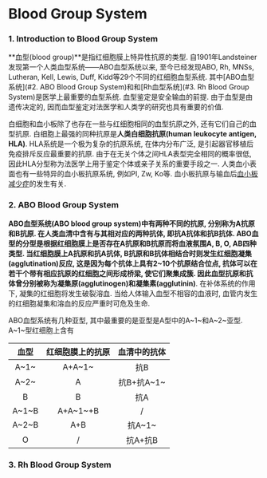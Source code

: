 # Blood Group System

### 1. Introduction to Blood Group System

**血型(blood group)**是指红细胞膜上特异性抗原的类型. 自1901年Landsteiner发现第一个人类血型系统——ABO血型系统以来, 至今已经发现ABO, Rh, MNSs, Lutheran, Kell, Lewis, Duff, Kidd等29个不同的红细胞血型系统. 其中[ABO血型系统](#2. ABO Blood Group System)和和[Rh血型系统](#3. Rh Blood Group System)是医学上最重要的血型系统. 血型鉴定是安全输血的前提. 由于血型是由遗传决定的, 因而血型鉴定对法医学和人类学的研究也具有重要的价值.

白细胞和血小板除了也存在一些与红细胞相同的血型抗原之外, 还有它们自己的血型抗原. 白细胞上最强的同种抗原是**人类白细胞抗原(human leukocyte antigen, HLA)**. HLA系统是一个极为复杂的抗原系统, 在体内分布广泛, 是引起器官移植后免疫排斥反应最重要的抗原. 由于在无关个体之间HLA表型完全相同的概率很低, 因此HLA分型称为法医学上用于鉴定个体或亲子关系的重要手段之一. 人类血小表面也有一些特异的血小板抗原系统, 例如PI, Zw, Ko等. 血小板抗原与输血后[血小板减少症]()的发生有关.







### 2. ABO Blood Group System

**ABO血型系统(ABO blood group system)**中有两种不同的抗原, 分别称为A抗原和B抗原. 在人类血清中含有与其相对应的两种抗体, 即抗A抗体和抗B抗体. ABO血型的分型是根据红细胞膜上是否存在A抗原和B抗原而将血液氛围A, B, O, AB四种类型. 当红细胞膜上A抗原和抗A抗体, B抗原和B抗体相结合时则发生红细胞**凝集(agglutination)**反应, 这是因为每个抗体上具有2~10个抗原结合位点, 抗体可以在若干个带有相应抗原的红细胞之间形成桥梁, 使它们聚集成簇. 因此血型抗原和抗体曾分别被称为**凝集原(agglutinogen)**和**凝集素(agglutinin)**. 在补体系统的作用下, 凝集的红细胞将发生破裂溶血. 当给人体输入血型不相容的血液时, 血管内发生的红细胞凝集和溶血的反应严重时可危及生命.

ABO血型系统有几种亚型, 其中最重要的是亚型是A型中的A~1~和A~2~亚型. A~1~型红细胞上含有

| 血型  | 红细胞膜上的抗原 | 血清中的抗体 |
| :---: | :--------------: | :----------: |
| A~1~  |      A+A~1~      |     抗B      |
| A~2~  |        A         |  抗B+抗A~1~  |
|   B   |        B         |     抗A      |
| A~1~B |     A+A~1~+B     |      /       |
| A~2~B |       A+B        |    抗A~1~    |
|   O   |        /         |   抗A+抗B    |







### 3. Rh Blood Group System













